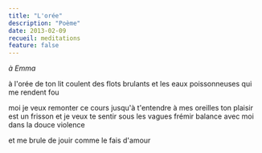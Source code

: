 ```yaml
---
title: "L'orée"
description: "Poème"
date: 2013-02-09
recueil: meditations
feature: false
---
```


*à Emma*

à l'orée de ton lit coulent des flots brulants
et les eaux poissonneuses qui me rendent fou

moi je veux remonter ce cours jusqu'à t'entendre
à mes oreilles ton plaisir est un frisson
et je veux te sentir sous les vagues frémir
balance avec moi dans la douce violence

et me brule de jouir
comme le fais d'amour
